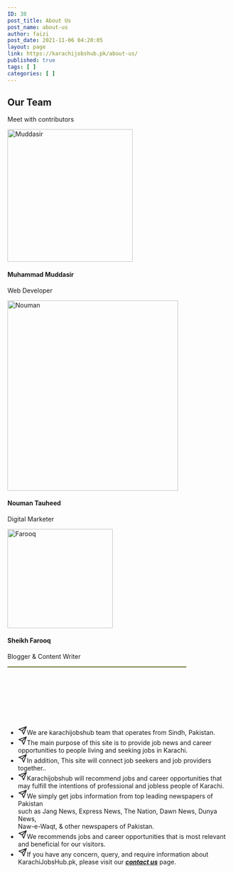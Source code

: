 ```yaml
---
ID: 38
post_title: About Us
post_name: about-us
author: faizi
post_date: 2021-11-06 04:20:05
layout: page
link: https://karachijobshub.pk/about-us/
published: true
tags: [ ]
categories: [ ]
---
```

<!-- wp:uagb/advanced-heading {"block_id":"95a24db3","classMigrate":true,"headingColor":"#9aba31","subHeadingColor":"#9aba31","separatorColor":"#abb8c3","separatorHeight":10,"separatorWidth":30,"headFontFamily":"","headFontWeight":"100","headFontSubset":"","headFontSize":40,"subHeadFontWeight":"300","subHeadFontSize":30} -->
<div class="wp-block-uagb-advanced-heading uagb-block-95a24db3"><h2 class="uagb-heading-text">Our Team</h2><div class="uagb-separator-wrap"><div class="uagb-separator"></div></div><p class="uagb-desc-text">Meet with contributors</p></div>
<!-- /wp:uagb/advanced-heading -->

<!-- wp:kadence/rowlayout {"uniqueID":"_8da919-fc","columns":3,"colLayout":"equal","maxWidth":1140,"topPadding":0,"bottomPadding":0,"bgColor":"#f9f9f9","align":"full","tabletPadding":["","","",""],"tabletBackground":[{"enable":false,"bgColor":"","bgImg":"","bgImgID":"","bgImgSize":"cover","bgImgPosition":"center center","bgImgAttachment":"scroll","bgImgRepeat":"no-repeat","forceOverDesk":false}],"tabletOverlay":[{"enable":false,"currentOverlayTab":"normal","overlay":"","overlaySecond":"#00B5E2","overlayGradLoc":0,"overlayGradLocSecond":100,"overlayGradType":"linear","overlayGradAngle":180,"overlayBgImg":"","overlayBgImgID":"","overlayBgImgSize":"cover","overlayBgImgPosition":"center center","overlayBgImgAttachment":"scroll","overlayBgImgRepeat":"no-repeat","overlayOpacity":30,"overlayBlendMod":"none"}],"mobileBackground":[{"enable":false,"bgColor":"","bgImg":"","bgImgID":"","bgImgSize":"cover","bgImgPosition":"center center","bgImgAttachment":"scroll","bgImgRepeat":"no-repeat","forceOverDesk":false}],"mobileOverlay":[{"enable":false,"currentOverlayTab":"normal","overlay":"","overlaySecond":"#00B5E2","overlayGradLoc":0,"overlayGradLocSecond":100,"overlayGradType":"linear","overlayGradAngle":180,"overlayBgImg":"","overlayBgImgID":"","overlayBgImgSize":"cover","overlayBgImgPosition":"center center","overlayBgImgAttachment":"scroll","overlayBgImgRepeat":"no-repeat","overlayOpacity":30,"overlayBlendMod":"none"}],"backgroundSlider":[{"bgColor":"","bgImg":"","bgImgID":""}],"backgroundSliderSettings":[{"arrowStyle":"none","dotStyle":"dark","autoPlay":true,"speed":7000,"fade":true,"tranSpeed":400}],"backgroundVideo":[{"youTube":"","local":"","localID":"","vimeo":"","ratio":"16/9","btns":false,"loop":true,"mute":true}]} -->
<div class="wp-block-kadence-rowlayout alignfull"><div id="kt-layout-id_8da919-fc" class="kt-row-layout-inner kt-row-has-bg kt-layout-id_8da919-fc"><div class="kt-row-column-wrap kt-has-3-columns kt-gutter-default kt-v-gutter-default kt-row-valign-top kt-row-layout-equal kt-tab-layout-inherit kt-m-colapse-left-to-right kt-mobile-layout-row"><!-- wp:kadence/column {"uniqueID":"_fedeef-2a"} -->
<div class="wp-block-kadence-column inner-column-1 kadence-column_fedeef-2a"><div class="kt-inside-inner-col"><!-- wp:kadence/infobox {"uniqueID":"_995042-38","linkProperty":"learnmore","containerBackground":"#fff","containerHoverBackground":"#fff","containerBorder":"#fff","containerHoverBorder":"#f2f2f2","containerBorderWidth":[5,5,5,5],"containerBorderRadius":30,"containerPadding":[20,20,20,20],"mediaType":"image","mediaImage":[{"url":"https://jobscannerpk.com/wp-content/uploads/2021/09/Muhammad-Muddasir.jpg","alt":"Muddasir","width":282,"height":298,"maxWidth":200,"hoverAnimation":"grayscale","flipUrl":"","flipId":"","flipAlt":"","flipWidth":"","flipHeight":"","id":168,"subtype":"jpeg"}],"mediaIcon":[{"icon":"fe_cloudSnow","size":50,"width":2,"title":"","color":"#444","hoverColor":"#000","hoverAnimation":"none","flipIcon":""}],"mediaStyle":[{"background":"#fff","hoverBackground":"#fff","border":"#d1d1d1","hoverBorder":"#d1d1d1","borderRadius":200,"borderWidth":[0,0,0,0],"padding":[8,8,8,8],"margin":[0,15,0,15]}],"titleColor":"#000","titleHoverColor":"#000","titleMinHeight":["","",""],"titleFont":[{"level":4,"size":[20,"",""],"sizeType":"px","lineHeight":[25,"",""],"lineType":"px","letterSpacing":"","textTransform":"","family":"Montserrat","google":true,"style":"normal","weight":"300","variant":"300","subset":"latin","loadGoogle":true,"padding":[0,0,0,0],"paddingControl":"linked","margin":[5,0,10,0],"marginControl":"individual"}],"textColor":"#444","textHoverColor":"#000","textMinHeight":["","",""],"textFont":[{"size":[16,"",""],"sizeType":"px","lineHeight":[24,"",""],"lineType":"px","letterSpacing":"","family":"Montserrat","google":true,"style":"normal","weight":"300","variant":"300","subset":"latin","loadGoogle":true}],"textSpacing":[{"padding":["","","",""],"paddingControl":"linked","margin":["","","",""],"marginControl":"linked"}],"displayLearnMore":true,"learnMoreStyles":[{"size":["","",""],"sizeType":"px","lineHeight":["","",""],"lineType":"px","letterSpacing":"","family":"Montserrat","google":true,"style":"normal","weight":"300","variant":"300","subset":"latin","loadGoogle":true,"padding":[9,8,4,8],"paddingControl":"individual","margin":[15,0,10,0],"marginControl":"individual","color":"#444","background":"transparent","border":"#444","borderRadius":0,"borderWidth":[1,0,0,0],"borderControl":"individual","colorHover":"#000","backgroundHover":"#fff","borderHover":"#000","hoverEffect":"revealBorder"}],"shadow":[{"color":"#000000","opacity":0,"spread":0,"blur":0,"hOffset":0,"vOffset":0}],"shadowHover":[{"color":"#000000","opacity":0.25,"spread":0,"blur":14,"hOffset":0,"vOffset":0}],"containerMargin":["","","",""],"mediaNumber":[{"family":"","google":false,"hoverAnimation":"none","style":"","weight":"","variant":"","subset":"","loadGoogle":true}]} -->
<div id="kt-info-box_995042-38" class="wp-block-kadence-infobox"><div class="kt-blocks-info-box-link-wrap kt-blocks-info-box-media-align-top kt-info-halign-center"><div class="kt-blocks-info-box-media-container"><div class="kt-blocks-info-box-media kt-info-media-animate-grayscale"><div class="kadence-info-box-image-inner-intrisic-container"><div class="kadence-info-box-image-intrisic kt-info-animate-grayscale"><div class="kadence-info-box-image-inner-intrisic"><img src="https://jobscannerpk.com/wp-content/uploads/2021/09/Muhammad-Muddasir.jpg" alt="Muddasir" width="282" height="298" class="kt-info-box-image wp-image-168"/></div></div></div></div></div><div class="kt-infobox-textcontent"><h4 class="kt-blocks-info-box-title">Muhammad Muddasir</h4><p class="kt-blocks-info-box-text">Web Developer</p><div class="kt-blocks-info-box-learnmore-wrap"><a class="kt-blocks-info-box-learnmore info-box-link" href="#"></a></div></div></div></div>
<!-- /wp:kadence/infobox -->

<!-- wp:columns {"align":"full"} -->
<div class="wp-block-columns alignfull"><!-- wp:column {"width":"100%"} -->
<div class="wp-block-column" style="flex-basis:100%"></div>
<!-- /wp:column --></div>
<!-- /wp:columns --></div></div>
<!-- /wp:kadence/column -->

<!-- wp:kadence/column {"id":2,"uniqueID":"_670e07-af"} -->
<div class="wp-block-kadence-column inner-column-2 kadence-column_670e07-af"><div class="kt-inside-inner-col"><!-- wp:kadence/infobox {"uniqueID":"_6b3ab3-67","linkProperty":"learnmore","containerBackground":"#fff","containerHoverBackground":"#fff","containerBorder":"#fff","containerHoverBorder":"#f2f2f2","containerBorderWidth":[5,5,5,5],"containerBorderRadius":30,"containerPadding":[20,20,20,20],"mediaType":"image","mediaImage":[{"url":"https://jobscannerpk.com/wp-content/uploads/2021/09/Nouman-Tauheed.jpg","alt":"Nouman ","width":384,"height":428,"maxWidth":200,"hoverAnimation":"grayscale","flipUrl":"","flipId":"","flipAlt":"","flipWidth":"","flipHeight":"","id":169,"subtype":"jpeg"}],"mediaIcon":[{"icon":"fe_cloudSnow","size":50,"width":2,"title":"","color":"#444","hoverColor":"#000","hoverAnimation":"none","flipIcon":""}],"mediaStyle":[{"background":"#fff","hoverBackground":"#fff","border":"#d1d1d1","hoverBorder":"#d1d1d1","borderRadius":200,"borderWidth":[0,0,0,0],"padding":[8,8,8,8],"margin":[0,15,0,15]}],"titleColor":"#000","titleHoverColor":"#000","titleMinHeight":["","",""],"titleFont":[{"level":4,"size":[20,"",""],"sizeType":"px","lineHeight":[25,"",""],"lineType":"px","letterSpacing":"","textTransform":"","family":"Montserrat","google":true,"style":"normal","weight":"300","variant":"300","subset":"latin","loadGoogle":true,"padding":[0,0,0,0],"paddingControl":"linked","margin":[5,0,10,0],"marginControl":"individual"}],"textColor":"#444","textHoverColor":"#000","textMinHeight":["","",""],"textFont":[{"size":[16,"",""],"sizeType":"px","lineHeight":[24,"",""],"lineType":"px","letterSpacing":"","family":"Montserrat","google":true,"style":"normal","weight":"300","variant":"300","subset":"latin","loadGoogle":true}],"textSpacing":[{"padding":["","","",""],"paddingControl":"linked","margin":["","","",""],"marginControl":"linked"}],"displayLearnMore":true,"learnMoreStyles":[{"size":["","",""],"sizeType":"px","lineHeight":["","",""],"lineType":"px","letterSpacing":"","family":"Montserrat","google":true,"style":"normal","weight":"300","variant":"300","subset":"latin","loadGoogle":true,"padding":[9,8,4,8],"paddingControl":"individual","margin":[15,0,10,0],"marginControl":"individual","color":"#444","background":"transparent","border":"#444","borderRadius":0,"borderWidth":[1,0,0,0],"borderControl":"individual","colorHover":"#000","backgroundHover":"#fff","borderHover":"#000","hoverEffect":"revealBorder"}],"shadow":[{"color":"#000000","opacity":0,"spread":0,"blur":0,"hOffset":0,"vOffset":0}],"shadowHover":[{"color":"#000000","opacity":0.25,"spread":0,"blur":14,"hOffset":0,"vOffset":0}],"containerMargin":["","","",""],"mediaNumber":[{"family":"","google":false,"hoverAnimation":"none","style":"","weight":"","variant":"","subset":"","loadGoogle":true}]} -->
<div id="kt-info-box_6b3ab3-67" class="wp-block-kadence-infobox"><div class="kt-blocks-info-box-link-wrap kt-blocks-info-box-media-align-top kt-info-halign-center"><div class="kt-blocks-info-box-media-container"><div class="kt-blocks-info-box-media kt-info-media-animate-grayscale"><div class="kadence-info-box-image-inner-intrisic-container"><div class="kadence-info-box-image-intrisic kt-info-animate-grayscale"><div class="kadence-info-box-image-inner-intrisic"><img src="https://jobscannerpk.com/wp-content/uploads/2021/09/Nouman-Tauheed.jpg" alt="Nouman " width="384" height="428" class="kt-info-box-image wp-image-169"/></div></div></div></div></div><div class="kt-infobox-textcontent"><h4 class="kt-blocks-info-box-title">Nouman Tauheed</h4><p class="kt-blocks-info-box-text">Digital Marketer</p><div class="kt-blocks-info-box-learnmore-wrap"><a class="kt-blocks-info-box-learnmore info-box-link" href="#"></a></div></div></div></div>
<!-- /wp:kadence/infobox -->

<!-- wp:paragraph -->
<p></p>
<!-- /wp:paragraph --></div></div>
<!-- /wp:kadence/column -->

<!-- wp:kadence/column {"id":3,"uniqueID":"_c54e63-39"} -->
<div class="wp-block-kadence-column inner-column-3 kadence-column_c54e63-39"><div class="kt-inside-inner-col"><!-- wp:kadence/infobox {"uniqueID":"_bf3efe-02","linkProperty":"learnmore","containerBackground":"#fff","containerHoverBackground":"#fff","containerBorder":"#fff","containerHoverBorder":"#f2f2f2","containerBorderWidth":[5,5,5,5],"containerBorderRadius":30,"containerPadding":[20,20,20,20],"mediaType":"image","mediaImage":[{"url":"https://jobscannerpk.com/wp-content/uploads/2021/09/Sheikh-Farooq.jpg","alt":"Farooq","width":237,"height":223,"maxWidth":200,"hoverAnimation":"grayscale","flipUrl":"","flipId":"","flipAlt":"","flipWidth":"","flipHeight":"","id":174,"subtype":"jpeg"}],"mediaIcon":[{"icon":"fe_cloudSnow","size":50,"width":2,"title":"","color":"#444","hoverColor":"#000","hoverAnimation":"none","flipIcon":""}],"mediaStyle":[{"background":"#fff","hoverBackground":"#fff","border":"#d1d1d1","hoverBorder":"#d1d1d1","borderRadius":200,"borderWidth":[0,0,0,0],"padding":[8,8,8,8],"margin":[0,15,0,15]}],"titleColor":"#000","titleHoverColor":"#000","titleMinHeight":["","",""],"titleFont":[{"level":4,"size":[20,"",""],"sizeType":"px","lineHeight":[25,"",""],"lineType":"px","letterSpacing":"","textTransform":"","family":"Montserrat","google":true,"style":"normal","weight":"300","variant":"300","subset":"latin","loadGoogle":true,"padding":[0,0,0,0],"paddingControl":"linked","margin":[5,0,10,0],"marginControl":"individual"}],"textColor":"#444","textHoverColor":"#000","textMinHeight":["","",""],"textFont":[{"size":[16,"",""],"sizeType":"px","lineHeight":[24,"",""],"lineType":"px","letterSpacing":"","family":"Montserrat","google":true,"style":"normal","weight":"300","variant":"300","subset":"latin","loadGoogle":true}],"textSpacing":[{"padding":["","","",""],"paddingControl":"linked","margin":["","","",""],"marginControl":"linked"}],"displayLearnMore":true,"learnMoreStyles":[{"size":["","",""],"sizeType":"px","lineHeight":["","",""],"lineType":"px","letterSpacing":"","family":"Montserrat","google":true,"style":"normal","weight":"300","variant":"300","subset":"latin","loadGoogle":true,"padding":[9,8,4,8],"paddingControl":"individual","margin":[15,0,10,0],"marginControl":"individual","color":"#444","background":"transparent","border":"#444","borderRadius":0,"borderWidth":[1,0,0,0],"borderControl":"individual","colorHover":"#000","backgroundHover":"#fff","borderHover":"#000","hoverEffect":"revealBorder"}],"shadow":[{"color":"#000000","opacity":0,"spread":0,"blur":0,"hOffset":0,"vOffset":0}],"shadowHover":[{"color":"#000000","opacity":0.25,"spread":0,"blur":14,"hOffset":0,"vOffset":0}],"containerMargin":["","","",""],"mediaNumber":[{"family":"","google":false,"hoverAnimation":"none","style":"","weight":"","variant":"","subset":"","loadGoogle":true}]} -->
<div id="kt-info-box_bf3efe-02" class="wp-block-kadence-infobox"><div class="kt-blocks-info-box-link-wrap kt-blocks-info-box-media-align-top kt-info-halign-center"><div class="kt-blocks-info-box-media-container"><div class="kt-blocks-info-box-media kt-info-media-animate-grayscale"><div class="kadence-info-box-image-inner-intrisic-container"><div class="kadence-info-box-image-intrisic kt-info-animate-grayscale"><div class="kadence-info-box-image-inner-intrisic"><img src="https://jobscannerpk.com/wp-content/uploads/2021/09/Sheikh-Farooq.jpg" alt="Farooq" width="237" height="223" class="kt-info-box-image wp-image-174"/></div></div></div></div></div><div class="kt-infobox-textcontent"><h4 class="kt-blocks-info-box-title">Sheikh Farooq</h4><p class="kt-blocks-info-box-text">Blogger &amp; Content Writer</p><div class="kt-blocks-info-box-learnmore-wrap"><a class="kt-blocks-info-box-learnmore info-box-link" href="#"></a></div></div></div></div>
<!-- /wp:kadence/infobox --></div></div>
<!-- /wp:kadence/column --></div></div></div>
<!-- /wp:kadence/rowlayout -->

<!-- wp:kadence/spacer {"blockAlignment":"full","spacerHeight":120,"dividerColor":"#9aba31","uniqueID":"_1803da-87"} -->
<div class="wp-block-kadence-spacer alignfull kt-block-spacer-_1803da-87"><div class="kt-block-spacer kt-block-spacer-halign-center" style="height:120px"><hr class="kt-divider" style="border-top-color:#9aba31;border-top-width:1px;width:80%;border-top-style:solid"/></div></div>
<!-- /wp:kadence/spacer -->

<!-- wp:kadence/iconlist {"items":[{"icon":"fe_send","link":"","target":"_self","size":20,"text":"We are karachijobshub team that operates from Sindh, Pakistan. ","width":2,"color":"","background":"","border":"","borderRadius":0,"borderWidth":1,"padding":5,"style":"default"},{"icon":"fe_send","link":"","target":"_self","size":20,"text":"The main purpose of this site is to provide job news and career opportunities to people living and seeking jobs in Karachi.","width":2,"color":"","background":"","border":"","borderRadius":0,"borderWidth":1,"padding":5,"style":"default"},{"icon":"fe_send","link":"","target":"_self","size":20,"text":"In addition, This site will connect job seekers and job providers together.. ","width":2,"color":"","background":"","border":"","borderRadius":0,"borderWidth":1,"padding":5,"style":"default"},{"icon":"fe_send","link":"","target":"_self","size":20,"text":"Karachijobshub will recommend jobs and career opportunities that\u003cbr\u003emay fulfill the intentions of professional and jobless people of Karachi.","width":2,"color":"","background":"","border":"","borderRadius":0,"borderWidth":1,"padding":5,"style":"default"},{"icon":"fe_send","link":"","target":"_self","size":20,"text":"We simply get jobs information from top leading newspapers of Pakistan\u003cbr\u003esuch as Jang News, Express News, The Nation, Dawn News, Dunya News,\u003cbr\u003eNaw-e-Waqt, \u0026amp; other newspapers of Pakistan.","width":2,"color":"","background":"","border":"","borderRadius":0,"borderWidth":1,"padding":5,"style":"default"},{"icon":"fe_send","link":"","target":"_self","size":20,"text":"We recommends jobs and career opportunities that is most relevant\u003cbr\u003eand beneficial for our visitors.","width":2,"color":"","background":"","border":"","borderRadius":0,"borderWidth":1,"padding":5,"style":"default"},{"icon":"fe_send","link":"","target":"_self","size":20,"text":"If you have any concern, query, and require information about KarachiJobsHub.pk, please visit our \u003cstrong\u003e\u003ca href=\u0022https://karachijobshub.pk/contact-us/\u0022 target=\u0022_blank\u0022 rel=\u0022noreferrer noopener\u0022\u003e\u003cem\u003econtact us\u003c/em\u003e\u003c/a\u003e\u003c/strong\u003e page.","width":2,"color":"","background":"","border":"","borderRadius":0,"borderWidth":1,"padding":5,"style":"default"}],"listStyles":[{"size":[22,"",""],"sizeType":"px","lineHeight":["","",""],"lineType":"px","letterSpacing":"","family":"","google":false,"style":"","weight":"","variant":"","subset":"","loadGoogle":true,"color":"","textTransform":""}],"listCount":7,"listGap":30,"uniqueID":"_eb6425-a9","listMargin":["10","10","10","20"],"iconAlign":"top"} -->
<div class="wp-block-kadence-iconlist kt-svg-icon-list-items kt-svg-icon-list-items_eb6425-a9 kt-svg-icon-list-columns-1 alignnone kt-list-icon-aligntop"><ul class="kt-svg-icon-list"><li class="kt-svg-icon-list-style-default kt-svg-icon-list-item-wrap kt-svg-icon-list-item-0"><div style="display:inline-flex;justify-content:center;align-items:center" class="kt-svg-icon-list-single kt-svg-icon-list-single-fe_send"><svg style="display:inline-block;vertical-align:middle" viewbox="0 0 24 24" height="20" width="20" fill="none" stroke="currentColor" xmlns="http://www.w3.org/2000/svg" stroke-width="2" stroke-linecap="round" stroke-linejoin="round" aria-hidden="true"><line x1="22" y1="2" x2="11" y2="13"></line><polygon points="22 2 15 22 11 13 2 9 22 2"></polygon></svg></div><span class="kt-svg-icon-list-text">We are karachijobshub team that operates from Sindh, Pakistan. </span></li><li class="kt-svg-icon-list-style-default kt-svg-icon-list-item-wrap kt-svg-icon-list-item-1"><div style="display:inline-flex;justify-content:center;align-items:center" class="kt-svg-icon-list-single kt-svg-icon-list-single-fe_send"><svg style="display:inline-block;vertical-align:middle" viewbox="0 0 24 24" height="20" width="20" fill="none" stroke="currentColor" xmlns="http://www.w3.org/2000/svg" stroke-width="2" stroke-linecap="round" stroke-linejoin="round" aria-hidden="true"><line x1="22" y1="2" x2="11" y2="13"></line><polygon points="22 2 15 22 11 13 2 9 22 2"></polygon></svg></div><span class="kt-svg-icon-list-text">The main purpose of this site is to provide job news and career opportunities to people living and seeking jobs in Karachi.</span></li><li class="kt-svg-icon-list-style-default kt-svg-icon-list-item-wrap kt-svg-icon-list-item-2"><div style="display:inline-flex;justify-content:center;align-items:center" class="kt-svg-icon-list-single kt-svg-icon-list-single-fe_send"><svg style="display:inline-block;vertical-align:middle" viewbox="0 0 24 24" height="20" width="20" fill="none" stroke="currentColor" xmlns="http://www.w3.org/2000/svg" stroke-width="2" stroke-linecap="round" stroke-linejoin="round" aria-hidden="true"><line x1="22" y1="2" x2="11" y2="13"></line><polygon points="22 2 15 22 11 13 2 9 22 2"></polygon></svg></div><span class="kt-svg-icon-list-text">In addition, This site will connect job seekers and job providers together.. </span></li><li class="kt-svg-icon-list-style-default kt-svg-icon-list-item-wrap kt-svg-icon-list-item-3"><div style="display:inline-flex;justify-content:center;align-items:center" class="kt-svg-icon-list-single kt-svg-icon-list-single-fe_send"><svg style="display:inline-block;vertical-align:middle" viewbox="0 0 24 24" height="20" width="20" fill="none" stroke="currentColor" xmlns="http://www.w3.org/2000/svg" stroke-width="2" stroke-linecap="round" stroke-linejoin="round" aria-hidden="true"><line x1="22" y1="2" x2="11" y2="13"></line><polygon points="22 2 15 22 11 13 2 9 22 2"></polygon></svg></div><span class="kt-svg-icon-list-text">Karachijobshub will recommend jobs and career opportunities that<br>may fulfill the intentions of professional and jobless people of Karachi.</span></li><li class="kt-svg-icon-list-style-default kt-svg-icon-list-item-wrap kt-svg-icon-list-item-4"><div style="display:inline-flex;justify-content:center;align-items:center" class="kt-svg-icon-list-single kt-svg-icon-list-single-fe_send"><svg style="display:inline-block;vertical-align:middle" viewbox="0 0 24 24" height="20" width="20" fill="none" stroke="currentColor" xmlns="http://www.w3.org/2000/svg" stroke-width="2" stroke-linecap="round" stroke-linejoin="round" aria-hidden="true"><line x1="22" y1="2" x2="11" y2="13"></line><polygon points="22 2 15 22 11 13 2 9 22 2"></polygon></svg></div><span class="kt-svg-icon-list-text">We simply get jobs information from top leading newspapers of Pakistan<br>such as Jang News, Express News, The Nation, Dawn News, Dunya News,<br>Naw-e-Waqt, &amp; other newspapers of Pakistan.</span></li><li class="kt-svg-icon-list-style-default kt-svg-icon-list-item-wrap kt-svg-icon-list-item-5"><div style="display:inline-flex;justify-content:center;align-items:center" class="kt-svg-icon-list-single kt-svg-icon-list-single-fe_send"><svg style="display:inline-block;vertical-align:middle" viewbox="0 0 24 24" height="20" width="20" fill="none" stroke="currentColor" xmlns="http://www.w3.org/2000/svg" stroke-width="2" stroke-linecap="round" stroke-linejoin="round" aria-hidden="true"><line x1="22" y1="2" x2="11" y2="13"></line><polygon points="22 2 15 22 11 13 2 9 22 2"></polygon></svg></div><span class="kt-svg-icon-list-text">We recommends jobs and career opportunities that is most relevant<br>and beneficial for our visitors.</span></li><li class="kt-svg-icon-list-style-default kt-svg-icon-list-item-wrap kt-svg-icon-list-item-6"><div style="display:inline-flex;justify-content:center;align-items:center" class="kt-svg-icon-list-single kt-svg-icon-list-single-fe_send"><svg style="display:inline-block;vertical-align:middle" viewbox="0 0 24 24" height="20" width="20" fill="none" stroke="currentColor" xmlns="http://www.w3.org/2000/svg" stroke-width="2" stroke-linecap="round" stroke-linejoin="round" aria-hidden="true"><line x1="22" y1="2" x2="11" y2="13"></line><polygon points="22 2 15 22 11 13 2 9 22 2"></polygon></svg></div><span class="kt-svg-icon-list-text">If you have any concern, query, and require information about KarachiJobsHub.pk, please visit our <strong><a href="https://karachijobshub.pk/contact-us/" target="_blank" rel="noreferrer noopener"><em>contact us</em></a></strong> page.</span></li></ul></div>
<!-- /wp:kadence/iconlist -->